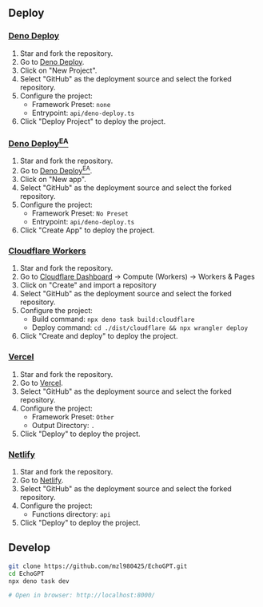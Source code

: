 ## Deploy

### [Deno Deploy](https://dash.deno.com/)

1. Star and fork the repository.
2. Go to [Deno Deploy](https://dash.deno.com/).
3. Click on "New Project".
4. Select "GitHub" as the deployment source and select the forked repository.
5. Configure the project:
   - Framework Preset: `none`
   - Entrypoint: `api/deno-deploy.ts`
6. Click "Deploy Project" to deploy the project.

### [Deno Deploy<sup>EA</sup>](https://console.deno.com/)

1. Star and fork the repository.
2. Go to [Deno Deploy<sup>EA</sup>](https://console.deno.com/).
3. Click on "New app".
4. Select "GitHub" as the deployment source and select the forked repository.
5. Configure the project:
   - Framework Preset: `No Preset`
   - Entrypoint: `api/deno-deploy.ts`
6. Click "Create App" to deploy the project.

### [Cloudflare Workers](https://workers.cloudflare.com/)

1. Star and fork the repository.
2. Go to [Cloudflare Dashboard](https://dash.cloudflare.com/) -> Compute (Workers) -> Workers & Pages
3. Click on "Create" and import a repository
4. Select "GitHub" as the deployment source and select the forked repository.
5. Configure the project:
   - Build command: `npx deno task build:cloudflare`
   - Deploy command: `cd ./dist/cloudflare && npx wrangler deploy`
6. Click "Create and deploy" to deploy the project.

### [Vercel](https://vercel.com/)

1. Star and fork the repository.
2. Go to [Vercel](https://vercel.com/new).
3. Select "GitHub" as the deployment source and select the forked repository.
4. Configure the project:
   - Framework Preset: `Other`
   - Output Directory: `.`
5. Click "Deploy" to deploy the project.

### [Netlify](https://www.netlify.com/)

1. Star and fork the repository.
2. Go to [Netlify](https://app.netlify.com/start).
3. Select "GitHub" as the deployment source and select the forked repository.
4. Configure the project:
   - Functions directory: `api`
5. Click "Deploy" to deploy the project.

## Develop

```bash
git clone https://github.com/mzl980425/EchoGPT.git
cd EchoGPT
npx deno task dev

# Open in browser: http://localhost:8000/
```
